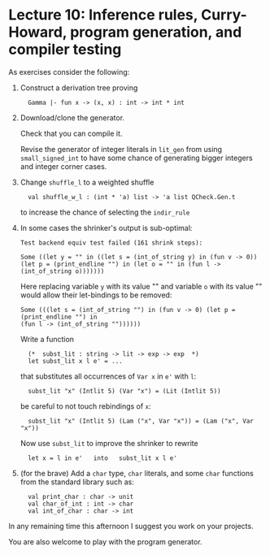 Lecture 10: Inference rules, Curry-Howard, program generation, and compiler testing
===================================================================================

As exercises consider the following:

  1. Construct a derivation tree proving

     ```
       Gamma |- fun x -> (x, x) : int -> int * int
     ```

  2. Download/clone the generator.

     Check that you can compile it.

     Revise the generator of integer literals in `lit_gen`
     from using `small_signed_int` to have some chance of generating bigger integers
     and integer corner cases.


  3. Change `shuffle_l` to a weighted shuffle

       ```
         val shuffle_w_l : (int * 'a) list -> 'a list QCheck.Gen.t
       ```
     to increase the chance of selecting the `indir_rule`


  4. In some cases the shrinker's output is sub-optimal:

     ```
     Test backend equiv test failed (161 shrink steps):

     Some ((let y = "" in ((let s = (int_of_string y) in (fun v -> 0))
     (let p = (print_endline "") in (let o = "" in (fun l -> (int_of_string o)))))))
     ```

     Here replacing variable `y` with its value "" and variable `o` with its value ""
     would allow their let-bindings to be removed:

     ```
     Some (((let s = (int_of_string "") in (fun v -> 0) (let p = (print_endline "") in
     (fun l -> (int_of_string ""))))))
     ```

     Write a function

     ```
       (*  subst_lit : string -> lit -> exp -> exp  *)
       let subst_lit x l e' = ...
     ```

     that substitutes all occurrences of `Var x` in `e'` with `l`:
     ```
       subst_lit "x" (Intlit 5) (Var "x") = (Lit (Intlit 5))
     ```
     be careful to not touch rebindings of `x`:
     ```
       subst_lit "x" (Intlit 5) (Lam ("x", Var "x")) = (Lam ("x", Var "x"))
     ```
    
     Now use `subst_lit` to improve the shrinker to rewrite
     ```
       let x = l in e'   into   subst_lit x l e'
     ```

  5. (for the brave)
     Add a `char` type, `char` literals, and some `char` functions from the standard library
     such as:
     ```
       val print_char : char -> unit
       val char_of_int : int -> char
       val int_of_char : char -> int
     ```

In any remaining time this afternoon I suggest you work on your projects. 

You are also welcome to play with the program generator.
